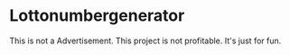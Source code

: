 # Lottonumbergenerator
This is not a Advertisement.
This project is not profitable.
It's just for fun.
